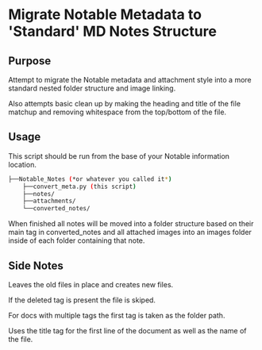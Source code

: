 # Migrate Notable Metadata to 'Standard' MD Notes Structure

## Purpose

Attempt to migrate the Notable metadata and attachment style into a more standard nested folder structure and image linking.

Also attempts basic clean up by making the heading and title of the file matchup and removing  whitespace from the top/bottom of the file.

## Usage

This script should be run from the base of your Notable information location.

```bash
├──Notable_Notes (*or whatever you called it*)
    ├──convert_meta.py (this script)
    ├──notes/
    ├──attachments/
    └──converted_notes/
```

When finished all notes will be moved into a folder structure based on their main tag in converted_notes and all attached images into an images folder inside of each folder containing that note.

## Side Notes

Leaves the old files in place and creates new files.

If the deleted tag is present the file is skiped.

For docs with multiple tags the first tag is taken as the folder path.

Uses the title tag for the first line of the document as well as the name of the file.
